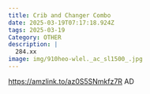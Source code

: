 ```yaml
---
title: Crib and Changer Combo
date: 2025-03-19T07:17:18.924Z
tags: 2025-03-19
Category: OTHER
description: |
  284.xx
image: img/910heo-wlel._ac_sl1500_.jpg
---
```

https://amzlink.to/az0S5SNmkfz7R 
AD